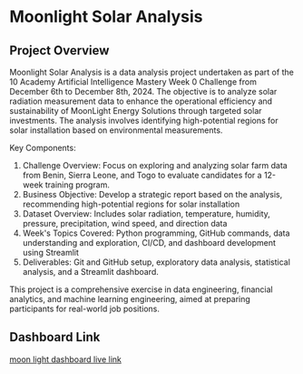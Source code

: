 # Moonlight Solar Analysis

## Project Overview

Moonlight Solar Analysis is a data analysis project undertaken as part of the 10 Academy Artificial Intelligence Mastery Week 0 Challenge from December 6th to December 8th, 2024. The objective is to analyze solar radiation measurement data to enhance the operational efficiency and sustainability of MoonLight Energy Solutions through targeted solar investments. The analysis involves identifying high-potential regions for solar installation based on environmental measurements.

Key Components:

1. Challenge Overview: Focus on exploring and analyzing solar farm data from Benin, Sierra Leone, and Togo to evaluate candidates for a 12-week training program.
2. Business Objective: Develop a strategic report based on the analysis, recommending high-potential regions for solar installation
3. Dataset Overview: Includes solar radiation, temperature, humidity, pressure, precipitation, wind speed, and direction data
4. Week's Topics Covered: Python programming, GitHub commands, data understanding and exploration, CI/CD, and dashboard development using Streamlit
5. Deliverables: Git and GitHub setup, exploratory data analysis, statistical analysis, and a Streamlit dashboard.

This project is a comprehensive exercise in data engineering, financial analytics, and machine learning engineering, aimed at preparing participants for real-world job positions.

## Dashboard Link

[moon light dashboard live link](https://moonlight-solar-analysis-zax49rn9ubhd7mmh9tuvbe.streamlit.app/)
